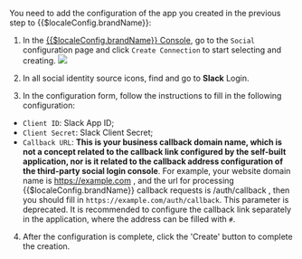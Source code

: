 <IntegrationDetailCard :title="`Fill in the Slack API application configuration in ${$localeConfig.brandName}`">

You need to add the configuration of the app you created in the previous step to {{$localeConfig.brandName}}:
1. In the [{{$localeConfig.brandName}} Console](https://console.authing.cn), go to the `Social` configuration page and click `Create Connection` to start selecting and creating.
![](~@imagesEnUs/connections/Add-Social-Connections.png)

2. In all social identity source icons, find and go to **Slack** Login.
3. In the configuration form, follow the instructions to fill in the following configuration:

- `Client ID`: Slack App ID;
- `Client Secret`: Slack Client Secret;
- `Callback URL`: **This is your business callback domain name, which is not a concept related to the callback link configured by the self-built application, nor is it related to the callback address configuration of the third-party social login console**. For example, your website domain name is https://example.com , and the url for processing {{$localeConfig.brandName}} callback requests is /auth/callback , then you should fill in `https://example.com/auth/callback`. This parameter is deprecated. It is recommended to configure the callback link separately in the application, where the address can be filled with `#`.


4. After the configuration is complete, click the 'Create' button to complete the creation.

</IntegrationDetailCard>
